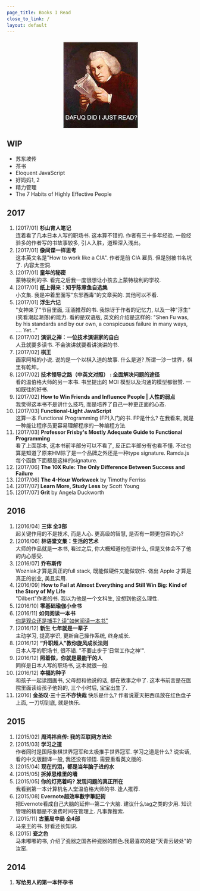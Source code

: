 ```yaml
---
page_title: Books I Read
close_to_link: /
layout: default
---
```


<img src="/assets/images/wtf-read.jpg" style="margin: 1.5em auto !important; max-width: 100%; height: auto; display: block;">

## WIP
- 苏东坡传
- 茶书
- Eloquent JavaScript
- 好妈妈1, 2
- 精力管理
- The 7 Habits of Highly Effective People


## 2017
1. [2017/01] **杉山育人笔记**  
    连着看了几本日本人写的职场书. 这本算不错的. 作者有三十多年经验. 一般经验多的作者写的书故事较多, 引人入胜，道理深入浅出。
2. [2017/01] **像间谍一样思考**  
    这本英文名是"How to work like a CIA". 作者是前 CIA 雇员. 但是别被书名坑了. 内容太空洞.
3. [2017/01] **童年的秘密**  
    蒙特梭利的书. 看完之后我一度很想让小孩去上蒙特梭利的学校.
4. [2017/01] **纸上得来：知乎陈章鱼自选集**  
    小文集. 我是冲着里面写"东邪西毒"的文章买的. 其他可以不看.
5. [2017/01] **浮生六记**  
    "女神来了"节目里面, 汪涵推荐的书. 我惊讶于作者的记忆力, 以及一种"浮生"(笑看潮起潮落)的能力. 看的是双语版, 英文的介绍是这样的: "Shen Fu was, by his standards and by our own, a conspicuous failure in many ways, .... Yet..."
6. [2017/02] **演讲之禅：一位技术演讲家的自白**  
    人丑就要多读书. 不会演讲就要看讲演讲的书.
7. [2017/02] **棋王**  
    画家阿城的小说. 说的是一个以棋入道的故事. 什么是道? 所谓一沙一世界，棋里有乾坤。
8. [2017/02] **技术领导之路（中英文对照） : 全面解决问题的途径**  
    看的温伯格大师的另一本书. 书里提出的 MOI 模型以及沟通的模型都很赞. 一如既往的好书.
9. [2017/02] **How to Win Friends and Influence People | 人性的弱点**  
    我觉得这本书不是讲什么技巧, 而是培养了自己一种更正面的心态.
10. [2017/03] **Functional-Light JavaScript**  
    这算一本 Functional Programming (FP)入门的书. FP是什么? 在我看来, 就是一种能让程序员更容易理解程序的一种编程方法.
11. [2017/03] **Professor Frisby's Mostly Adequate Guide to Functional Programming**  
    看了上面那本, 这本书前半部分可以不看了, 反正后半部分有也看不懂. 不过也算是知道了原来HM除了是一个品牌之外还是一种type signature. Ramda.js每个函数下面都是这样的signature.
12. [2017/06] **The 10X Rule: The Only Difference Between Success and Failure** 
13. [2017/06] **The 4-Hour Workweek** by Timothy Ferriss 
14. [2017/07] **Learn More, Study Less** by Scott Young 
14. [2017/07] **Grit** by Angela Duckworth 


## 2016
1. [2016/04] **三体 全3部**  
    起关键作用的不是技术, 而是人心. 更高级的智慧, 是否有一颗更包容的心?
2. [2016/06] **林语堂文集：生活的艺术**  
    大师的作品就是一本书, 看过之后, 你大概知道他在讲什么, 但是又体会不了他的内心感受.
3. [2016/07] **乔布斯传**  
    Wozniak才算是真正的full stack, 既能做硬件又能做软件. 做出 Apple 才算是真正的创业, 美且实用.
4. [2016/09] **How to Fail at Almost Everything and Still Win Big: Kind of the Story of My Life**  
    "Dilbert"作者的书. 我以为他是一个文科生, 没想到他这么理性.
5. [2016/10] **零基础瑜伽小全书** 
6. [2016/11] **如何阅读一本书**  
    [你是观众还是捕手? 读"如何阅读一本书"](/blog/2016-12-04-how-to-read-a-book.html)
7. [2016/12] **新生 七年就是一辈子**  
    主动学习, 提高学识, 更新自己操作系统, 终身成长.
8. [2016/12] **“升职超人”教你旋风成长法则**  
    日本人写的职场书, 很不错. "不要止步于'日常工作之神'".
9. [2016/12] **照着做，你就是最能干的人**  
    同样是日本人写的职场书, 这本就很一般.
10. [2016/12] **幸福的种子**  
    和孩子一起读图画书, 父母想和他说的话, 都在故事之中了. 这本书前言是在医院里面读给孩子他妈的, 三个小时后, 宝宝出生了.
11. [2016] **金圣叹·三十三不亦快哉** 
    快乐是什么? 作者说夏天把西瓜放在红色盘子上面, 一刀切到底, 就是快乐.

## 2015
1. [2015/02] **周鸿祎自传: 我的互联网方法论** 
2. [2015/03] **学习之道**  
    作者同时是国际象棋世界冠军和太极推手世界冠军. 学习之道是什么? 说实话, 看的中文版翻译一般, 我还没有领悟. 需要重看英文版的.
3. [2015/04] **现在的泪，都是当年脑子进的水** 
4. [2015/05] **拆掉思维里的墙** 
5. [2015/05] **你的灯亮着吗? 发现问题的真正所在**  
    我看到第一本计算机名人堂温伯格大师的书. 逢人推荐.
6. [2015/08] **Evernote超效率數字筆記術**  
    把Evernote看成自己大脑的延伸--第二个大脑. 建议什么tag之类的少用. 知识管理的精髓是不浪费时间在管理上. 凡事靠搜索.
7. [2015/11] **古董局中局 全4部**  
    马亲王的书. 好看还长知识.
8. [2015] **瓷之色**  
    马未嘟嘟的书, 介绍了瓷器之国各种瓷器的颜色.我最喜欢的是"天青云破处"的汝窑.


## 2014
1. **写给男人的第一本怀孕书**
